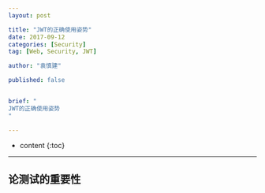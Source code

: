 ```yaml
---
layout: post

title: "JWT的正确使用姿势"
date: 2017-09-12
categories: [Security]
tag: [Web, Security, JWT]

author: "袁慎建"

published: false


brief: "
JWT的正确使用姿势
"

---
```


* content
{:toc}

---

## 论测试的重要性

